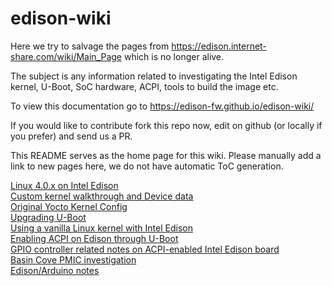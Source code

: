 # edison-wiki
Here we try to salvage the pages from https://edison.internet-share.com/wiki/Main_Page which is no longer alive.

The subject is any information related to investigating the Intel Edison kernel, U-Boot, SoC hardware, ACPI, tools to build the image etc.

To view this documentation go to https://edison-fw.github.io/edison-wiki/

If you would like to contribute fork this repo now, edit on github (or locally if you prefer) and send us a PR.

This README serves as the home page for this wiki. Please manually add a link to new pages here, we do not have automatic ToC generation.

[Linux 4.0.x on Intel Edison](linux4)  
[Custom kernel walkthrough and Device data](u-boot)  
[Original Yocto Kernel Config](orig-config)  
[Upgrading U-Boot](u-boot-update)  
[Using a vanilla Linux kernel with Intel Edison](vanilla)  
[Enabling ACPI on Edison through U-Boot](acpi)  
[GPIO controller related notes on ACPI-enabled Intel Edison board](acpi-gpio)  
[Basin Cove PMIC investigation](PMIC)  
[Edison/Arduino notes](arduino)

